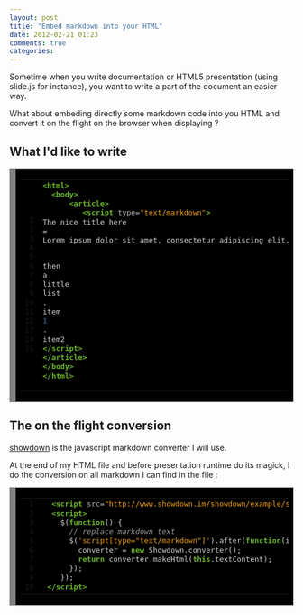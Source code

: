 ```yaml
---
layout: post
title: "Embed markdown into your HTML"
date: 2012-02-21 01:23
comments: true
categories: 
---
```

Sometime when you write documentation or HTML5 presentation (using
slide.js for instance), you want to write a part of the document an
easier way.

What about embeding directly some markdown code into you HTML and
convert it on the flight on the browser when displaying ?

What I'd like to write
-
<html>
<!-- HTML generated using hilite.me --><div style="background: #202020; overflow:auto;width:auto;color:white;background:black;border:solid gray;border-width:.1em .1em .1em .8em;padding:.2em .6em;"><table><tr><td><pre style="margin: 0; line-height: 125%"> 1
 2
 3
 4
 5
 6
 7
 8
 9
10
11
12
13
14
15</pre></td><td><pre style="margin: 0; line-height: 125%"><span style="color: #6ab825; font-weight: bold">&lt;html&gt;</span>
  <span style="color: #6ab825; font-weight: bold">&lt;body&gt;</span>
      <span style="color: #6ab825; font-weight: bold">&lt;article&gt;</span>
         <span style="color: #6ab825; font-weight: bold">&lt;script </span><span style="color: #bbbbbb">type=</span><span style="color: #ed9d13">&quot;text/markdown&quot;</span><span style="color: #6ab825; font-weight: bold">&gt;</span>
<span style="color: #d0d0d0">The</span> <span style="color: #d0d0d0">nice</span> <span style="color: #d0d0d0">title</span> <span style="color: #d0d0d0">here</span>
<span style="color: #d0d0d0">=</span>
<span style="color: #d0d0d0">Lorem</span> <span style="color: #d0d0d0">ipsum</span> <span style="color: #d0d0d0">dolor</span> <span style="color: #d0d0d0">sit</span> <span style="color: #d0d0d0">amet,</span> <span style="color: #d0d0d0">consectetur</span> <span style="color: #d0d0d0">adipiscing</span> <span style="color: #d0d0d0">elit.</span> <span style="color: #d0d0d0">Phasellus</span> <span style="color: #d0d0d0">diam</span> <span style="color: #d0d0d0">sem.</span>

<span style="color: #d0d0d0">then</span> <span style="color: #d0d0d0">a</span> <span style="color: #d0d0d0">little</span> <span style="color: #d0d0d0">list</span>
<span style="color: #d0d0d0">.</span> <span style="color: #d0d0d0">item</span> <span style="color: #3677a9">1</span>
<span style="color: #d0d0d0">.</span> <span style="color: #d0d0d0">item2</span>
        <span style="color: #6ab825; font-weight: bold">&lt;/script&gt;</span>
      <span style="color: #6ab825; font-weight: bold">&lt;/article&gt;</span>
  <span style="color: #6ab825; font-weight: bold">&lt;/body&gt;</span>
<span style="color: #6ab825; font-weight: bold">&lt;/html&gt;</span>
</pre></td></tr></table></div>

</html>

The on the flight conversion
-

[showdown](http://www.showdown.im) is the javascript markdown converter I will use.

At the end of my HTML file and before presentation runtime do its
magick, I do the conversion on all markdown I can find in the file :

<html>
<!-- HTML generated using hilite.me --><div style="background: #202020; overflow:auto;width:auto;color:white;background:black;border:solid gray;border-width:.1em .1em .1em .8em;padding:.2em .6em;"><table><tr><td><pre style="margin: 0; line-height: 125%"> 1
 2
 3
 4
 5
 6
 7
 8
 9
10</pre></td><td><pre style="margin: 0; line-height: 125%">  <span style="color: #6ab825; font-weight: bold">&lt;script </span><span style="color: #bbbbbb">src=</span><span style="color: #ed9d13">&quot;http://www.showdown.im/showdown/example/showdown.js&quot;</span><span style="color: #6ab825; font-weight: bold">&gt;</span> <span style="color: #6ab825; font-weight: bold">&lt;/script&gt;</span>
  <span style="color: #6ab825; font-weight: bold">&lt;script&gt;</span>
    <span style="color: #d0d0d0">$(</span><span style="color: #6ab825; font-weight: bold">function</span><span style="color: #d0d0d0">()</span> <span style="color: #d0d0d0">{</span>
      <span style="color: #999999; font-style: italic">// replace markdown text </span>
      <span style="color: #d0d0d0">$(</span><span style="color: #ed9d13">&#39;script[type=&quot;text/markdown&quot;]&#39;</span><span style="color: #d0d0d0">).after(</span><span style="color: #6ab825; font-weight: bold">function</span><span style="color: #d0d0d0">(index){</span>
        <span style="color: #d0d0d0">converter</span> <span style="color: #d0d0d0">=</span> <span style="color: #6ab825; font-weight: bold">new</span> <span style="color: #d0d0d0">Showdown.converter();</span>
        <span style="color: #6ab825; font-weight: bold">return</span> <span style="color: #d0d0d0">converter.makeHtml(</span><span style="color: #6ab825; font-weight: bold">this</span><span style="color: #d0d0d0">.textContent);</span>
      <span style="color: #d0d0d0">});</span>
    <span style="color: #d0d0d0">});</span>
 <span style="color: #6ab825; font-weight: bold">&lt;/script&gt;</span>
</pre></td></tr></table></div>

</html>
